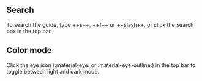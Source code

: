 ## Search
To search the guide, type ++s++, ++f++ or ++slash++, or click the search box in the top bar.

## Color mode
Click the eye icon (:material-eye: or :material-eye-outline:) in the top bar to toggle between light and dark mode.
